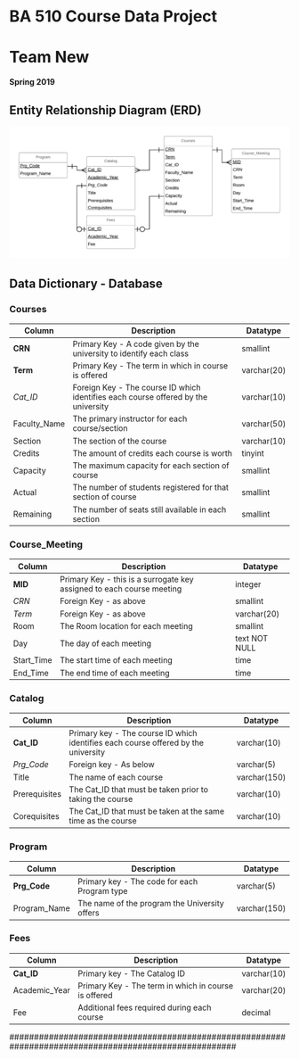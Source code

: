 # BA 510 Course Data Project
# Team New
__Spring 2019__

## Entity Relationship Diagram (ERD)

![](CoursesDatabaseERD.png)

## Data Dictionary - Database

### Courses
| Column      | Description | Datatype |
| ----------- | ----------- | -------- |
| __CRN__     | Primary Key - A code given by the university to identify each class   |   smallint   |
| __Term__     | Primary Key - The term in which in course is offered   |   varchar(20)   |
| *Cat_ID*  | Foreign Key - The course ID which identifies each course offered by the university   |   varchar(10)   |
| Faculty_Name | The primary instructor for each course/section   |   varchar(50)   |
| Section | The section of the course   |   varchar(10)   |
| Credits  | The amount of credits each course is worth   |   tinyint   |   
| Capacity     | The maximum capacity for each section of course   |   smallint   |
| Actual  | The number of students registered for that section of course   |   smallint   |
| Remaining  | The number of seats still available in each section     |   smallint   |

### Course_Meeting
| Column      | Description | Datatype |
| ----------- | ----------- | -------- |
| __MID__     | Primary Key - this is a surrogate key assigned to each course meeting   |   integer   |
| *CRN*  | Foreign Key - as above   |   smallint  |
| *Term*  | Foreign Key - as above   |   varchar(20)   |
| Room   | The Room location for each meeting   |   smallint   |
| Day  | The day of each meeting   |   text NOT NULL   |
| Start_Time     | The start time of each meeting   |   time   |
| End_Time  | The end time of each meeting   |   time   |

### Catalog
| Column      | Description | Datatype |
| ----------- | ----------- | -------- |
| __Cat_ID__     | Primary key - The course ID which identifies each course offered by the university   |   varchar(10)   |
| *Prg_Code*    | Foreign key - As below   |   varchar(5)   |
| Title  | The name of each course   |   varchar(150)   |
| Prerequisites  | The Cat_ID that must be taken prior to taking the course   |   varchar(10)   |   
| Corequisites  | The Cat_ID that must be taken at the same time as the course   |   varchar(10)   |

### Program
| Column      | Description | Datatype |
| ----------- | ----------- | -------- |
| __Prg_Code__     | Primary key - The code for each Program type   |   varchar(5)   |
| Program_Name | The name of the program the University offers   |  varchar(150)   | 

### Fees
| Column      | Description | Datatype |
| ----------- | ----------- | -------- |
| __Cat_ID__     | Primary key - The Catalog ID   |   varchar(10)   |
| Academic_Year     | Primary Key - The term in which in course is offered   |   varchar(20)   |
| Fee | Additional fees required during each course   |   decimal   |


######################################################################################################
